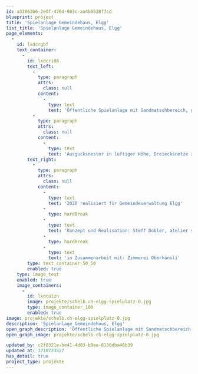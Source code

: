 ```yaml
---
id: a33062b6-2e0f-476d-983c-aa4b0528f7cd
blueprint: project
title: 'Spielanlage Gemeindehaus, Elgg'
list_title: 'Spielanlage Gemeindehaus, Elgg'
page_elements:
  -
    id: lxdcrgbf
    text_container:
      -
        id: lxdcri08
        text_left:
          -
            type: paragraph
            attrs:
              class: null
            content:
              -
                type: text
                text: 'Öffentliche Spielanlage mit Sandmatschbereich, geschnitzten Wasserrinnen, Kleinkinderrutsche, Doppelschaukel und Hängematten.'
          -
            type: paragraph
            attrs:
              class: null
            content:
              -
                type: text
                text: 'Ausgucksnester in luftiger Höhe, Dreiecksnetze zum Lümmeln und Sitzrundenhäuschen mit feinmaschigem Netzdach.'
        text_right:
          -
            type: paragraph
            attrs:
              class: null
            content:
              -
                type: text
                text: '2020 realisiert für Gemeindeverwaltung Elgg'
              -
                type: hardBreak
              -
                type: text
                text: 'Konzept und Realisation: Steff Dobler, atelier schelb+partner ag'
              -
                type: hardBreak
              -
                type: text
                text: 'in Zusammenarbeit mit: Zimmerei Oberhänsli'
        type: text_container_50_50
        enabled: true
    type: image_text
    enabled: true
    image_containers:
      -
        id: lxdcu1zn
        image: projekte/schelb.ch-elgg-spielplatz-0.jpg
        type: image_container_100
        enabled: true
image: projekte/schelb.ch-elgg-spielplatz-0.jpg
description: 'Spielanlage Gemeindehaus, Elgg'
open_graph_description: 'Öffentliche Spielanlage mit Sandmatschbereich, geschnitzten Wasserrinnen, Kleinkinderrutsche, Doppelschaukel und Hängematten.'
open_graph_image: projekte/schelb.ch-elgg-spielplatz-0.jpg

updated_by: c2f8321e-be41-4d83-b9ee-8136dba46b39
updated_at: 1718723527
has_detail: true
project_type: projekte
---
```

